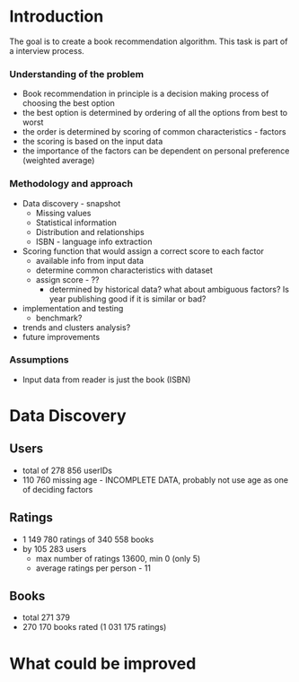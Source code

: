 
# Introduction
The goal is to create a book recommendation algorithm. This task is part of a interview process.

### Understanding of the problem
- Book recommendation in principle is a decision making process of choosing the best option
- the best option is determined by ordering of all the options from best to worst
- the order is determined by scoring of common characteristics - factors
- the scoring is based on the input data
- the importance of the factors can be dependent on personal preference (weighted average)

### Methodology and approach
- Data discovery - snapshot
  - Missing values
  - Statistical information
  - Distribution and relationships
  - ISBN - language info extraction
- Scoring function that would assign a correct score to each factor
  - available info from input data
  - determine common characteristics with dataset
  - assign score - ??
    - determined by historical data? what about ambiguous factors? Is year publishing good if it is similar or bad?  
- implementation and testing
  - benchmark?
- trends and clusters analysis?
- future improvements
    
### Assumptions
- Input data from reader is just the book (ISBN)

# Data Discovery
## Users
- total of 278 856 userIDs
- 110 760 missing age - INCOMPLETE DATA, probably not use age as one of deciding factors

## Ratings
- 1 149 780 ratings of 340 558 books
- by 105 283 users
  - max number of ratings 13600, min 0 (only 5)
  - average ratings per person - 11
  
## Books
- total 271 379
- 270 170 books rated (1 031 175 ratings)

# What could be improved

